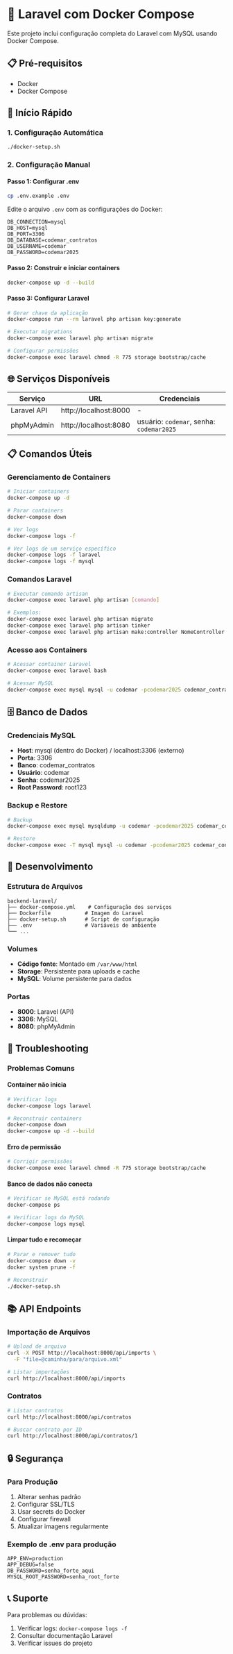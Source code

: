 # 🐳 Laravel com Docker Compose

Este projeto inclui configuração completa do Laravel com MySQL usando Docker Compose.

## 📋 Pré-requisitos

- Docker
- Docker Compose

## 🚀 Início Rápido

### 1. Configuração Automática
```bash
./docker-setup.sh
```

### 2. Configuração Manual

#### Passo 1: Configurar .env
```bash
cp .env.example .env
```

Edite o arquivo `.env` com as configurações do Docker:
```env
DB_CONNECTION=mysql
DB_HOST=mysql
DB_PORT=3306
DB_DATABASE=codemar_contratos
DB_USERNAME=codemar
DB_PASSWORD=codemar2025
```

#### Passo 2: Construir e iniciar containers
```bash
docker-compose up -d --build
```

#### Passo 3: Configurar Laravel
```bash
# Gerar chave da aplicação
docker-compose run --rm laravel php artisan key:generate

# Executar migrations
docker-compose exec laravel php artisan migrate

# Configurar permissões
docker-compose exec laravel chmod -R 775 storage bootstrap/cache
```

## 🌐 Serviços Disponíveis

| Serviço | URL | Credenciais |
|---------|-----|-------------|
| Laravel API | http://localhost:8000 | - |
| phpMyAdmin | http://localhost:8080 | usuário: `codemar`, senha: `codemar2025` |

## 📋 Comandos Úteis

### Gerenciamento de Containers
```bash
# Iniciar containers
docker-compose up -d

# Parar containers
docker-compose down

# Ver logs
docker-compose logs -f

# Ver logs de um serviço específico
docker-compose logs -f laravel
docker-compose logs -f mysql
```

### Comandos Laravel
```bash
# Executar comando artisan
docker-compose exec laravel php artisan [comando]

# Exemplos:
docker-compose exec laravel php artisan migrate
docker-compose exec laravel php artisan tinker
docker-compose exec laravel php artisan make:controller NomeController
```

### Acesso aos Containers
```bash
# Acessar container Laravel
docker-compose exec laravel bash

# Acessar MySQL
docker-compose exec mysql mysql -u codemar -pcodemar2025 codemar_contratos
```

## 🗄️ Banco de Dados

### Credenciais MySQL
- **Host**: mysql (dentro do Docker) / localhost:3306 (externo)
- **Porta**: 3306
- **Banco**: codemar_contratos
- **Usuário**: codemar
- **Senha**: codemar2025
- **Root Password**: root123

### Backup e Restore
```bash
# Backup
docker-compose exec mysql mysqldump -u codemar -pcodemar2025 codemar_contratos > backup.sql

# Restore
docker-compose exec -T mysql mysql -u codemar -pcodemar2025 codemar_contratos < backup.sql
```

## 🔧 Desenvolvimento

### Estrutura de Arquivos
```
backend-laravel/
├── docker-compose.yml    # Configuração dos serviços
├── Dockerfile           # Imagem do Laravel
├── docker-setup.sh      # Script de configuração
├── .env                 # Variáveis de ambiente
└── ...
```

### Volumes
- **Código fonte**: Montado em `/var/www/html`
- **Storage**: Persistente para uploads e cache
- **MySQL**: Volume persistente para dados

### Portas
- **8000**: Laravel (API)
- **3306**: MySQL
- **8080**: phpMyAdmin

## 🐛 Troubleshooting

### Problemas Comuns

#### Container não inicia
```bash
# Verificar logs
docker-compose logs laravel

# Reconstruir containers
docker-compose down
docker-compose up -d --build
```

#### Erro de permissão
```bash
# Corrigir permissões
docker-compose exec laravel chmod -R 775 storage bootstrap/cache
```

#### Banco de dados não conecta
```bash
# Verificar se MySQL está rodando
docker-compose ps

# Verificar logs do MySQL
docker-compose logs mysql
```

#### Limpar tudo e recomeçar
```bash
# Parar e remover tudo
docker-compose down -v
docker system prune -f

# Reconstruir
./docker-setup.sh
```

## 📚 API Endpoints

### Importação de Arquivos
```bash
# Upload de arquivo
curl -X POST http://localhost:8000/api/imports \
  -F "file=@caminho/para/arquivo.xml"

# Listar importações
curl http://localhost:8000/api/imports
```

### Contratos
```bash
# Listar contratos
curl http://localhost:8000/api/contratos

# Buscar contrato por ID
curl http://localhost:8000/api/contratos/1
```

## 🔒 Segurança

### Para Produção
1. Alterar senhas padrão
2. Configurar SSL/TLS
3. Usar secrets do Docker
4. Configurar firewall
5. Atualizar imagens regularmente

### Exemplo de .env para produção
```env
APP_ENV=production
APP_DEBUG=false
DB_PASSWORD=senha_forte_aqui
MYSQL_ROOT_PASSWORD=senha_root_forte
```

## 📞 Suporte

Para problemas ou dúvidas:
1. Verificar logs: `docker-compose logs -f`
2. Consultar documentação Laravel
3. Verificar issues do projeto




